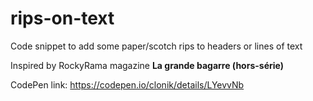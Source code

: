 # rips-on-text
Code snippet to add some paper/scotch rips to headers or lines of text 
 
Inspired by RockyRama magazine **La grande bagarre (hors-série)**

CodePen link: https://codepen.io/clonik/details/LYevvNb
